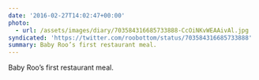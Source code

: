 ```yaml
---
date: '2016-02-27T14:02:47+00:00'
photo:
  - url: /assets/images/diary/703584316685733888-CcOiNKvWEAAivAl.jpg
syndicated: 'https://twitter.com/roobottom/status/703584316685733888'
summary: Baby Roo’s first restaurant meal.
---
```

Baby Roo’s first restaurant meal. 
